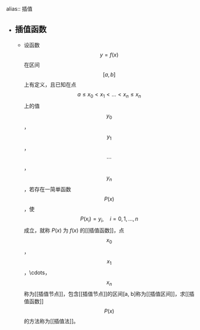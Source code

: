 alias:: 插值

- ## 插值函数
	- 设函数$$y = f(x)$$在区间$$[a, b]$$上有定义，且已知在点$$a\le x_0<x_1<\dots<x_n\le x_n$$上的值$$y_0$$，$$y_1$$，$$\cdots$$，$$y_n$$，若存在一简单函数$$P(x)$$，使
	  $$P(x_i)=y_i, \quad i = 0, 1, \dots, n$$
	  成立，就称 $P(x)$ 为 $f(x)$ 的[[插值函数]]，点$$x_0$$，$$x_1$$，\cdots，$$x_n$$称为[[插值节点]]，包含[[插值节点]]的区间[a, b]称为[[插值区间]]，求[[插值函数]]$$P(x)$$的方法称为[[插值法]]。